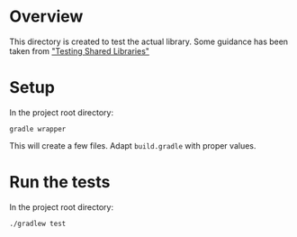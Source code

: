 # Overview
This directory is created to test the actual library. Some guidance has been taken from ["Testing Shared Libraries"](https://medium.com/disney-streaming/testing-jenkins-shared-libraries-4d4939406fa2)

# Setup
In the project root directory:
```
gradle wrapper
```
This will create a few files. Adapt `build.gradle` with proper values.


# Run the tests
In the project root directory:
```
./gradlew test
```
